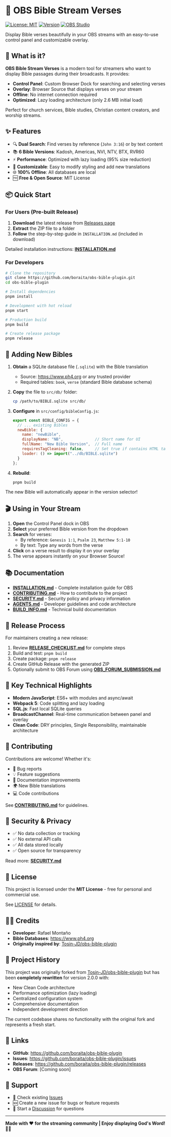 
# 📖 OBS Bible Stream Verses

[![License: MIT](https://img.shields.io/badge/License-MIT-yellow.svg)](https://opensource.org/licenses/MIT)
[![Version](https://img.shields.io/badge/version-2.0.0-blue.svg)](https://github.com/boraita/obs-bible-plugin/releases)
[![OBS Studio](https://img.shields.io/badge/OBS%20Studio-27.0%2B-blueviolet.svg)](https://obsproject.com/)

Display Bible verses beautifully in your OBS streams with an easy-to-use control panel and customizable overlay.

## 🎯 What is it?

**OBS Bible Stream Verses** is a modern tool for streamers who want to display Bible passages during their broadcasts. It provides:
- **Control Panel**: Custom Browser Dock for searching and selecting verses
- **Overlay**: Browser Source that displays verses on your stream
- **Offline**: No internet connection required
- **Optimized**: Lazy loading architecture (only 2.6 MB initial load)

Perfect for church services, Bible studies, Christian content creators, and worship streams.

## ✨ Features

- 🔍 **Dual Search**: Find verses by reference (`John 3:16`) or by text content
- 📚 **6 Bible Versions**: Kadosh, Americas, NVI, NTV, BTX, RVR60
- ⚡ **Performance**: Optimized with lazy loading (95% size reduction)
- 🎨 **Customizable**: Easy to modify styling and add new translations
- 🌐 **100% Offline**: All databases are local
- 🆓 **Free & Open Source**: MIT License

## 📦 Quick Start

### For Users (Pre-built Release)

1. **Download** the latest release from [Releases page](https://github.com/boraita/obs-bible-plugin/releases)
2. **Extract** the ZIP file to a folder
3. **Follow** the step-by-step guide in `INSTALLATION.md` (included in download)

Detailed installation instructions: **[INSTALLATION.md](INSTALLATION.md)**

### For Developers

```bash
# Clone the repository
git clone https://github.com/boraita/obs-bible-plugin.git
cd obs-bible-plugin

# Install dependencies
pnpm install

# Development with hot reload
pnpm start

# Production build
pnpm build

# Create release package
pnpm release
```

## 🔧 Adding New Bibles

1. **Obtain** a SQLite database file (`.sqlite`) with the Bible translation
   - Source: https://www.ph4.org or any trusted provider
   - Required tables: `book`, `verse` (standard Bible database schema)

2. **Copy** the file to `src/db/` folder:
   ```bash
   cp /path/to/BIBLE.sqlite src/db/
   ```

3. **Configure** in `src/config/bibleConfig.js`:
   ```javascript
   export const BIBLE_CONFIG = {
     // ... existing Bibles
     newBible: {
       name: "newBible",
       displayName: "NB",              // Short name for UI
       fullName: "New Bible Version",  // Full name
       requiresTagCleaning: false,     // Set true if contains HTML tags
       loader: () => import("../db/BIBLE.sqlite")
     }
   };
   ```

4. **Rebuild**:
   ```bash
   pnpm build
   ```

The new Bible will automatically appear in the version selector!

## 🎬 Using in Your Stream

1. **Open** the Control Panel dock in OBS
2. **Select** your preferred Bible version from the dropdown
3. **Search** for verses:
   - By reference: `Genesis 1:1`, `Psalm 23`, `Matthew 5:1-10`
   - By text: Type any words from the verse
4. **Click** on a verse result to display it on your overlay
5. The verse appears instantly on your Browser Source!

## 📚 Documentation

- **[INSTALLATION.md](INSTALLATION.md)** - Complete installation guide for OBS
- **[CONTRIBUTING.md](CONTRIBUTING.md)** - How to contribute to the project
- **[SECURITY.md](SECURITY.md)** - Security policy and privacy information
- **[AGENTS.md](AGENTS.md)** - Developer guidelines and code architecture
- **[BUILD_INFO.md](BUILD_INFO.md)** - Technical build documentation

## 🚀 Release Process

For maintainers creating a new release:

1. Review **[RELEASE_CHECKLIST.md](RELEASE_CHECKLIST.md)** for complete steps
2. Build and test: `pnpm build`
3. Create package: `pnpm release`
4. Create GitHub Release with the generated ZIP
5. Optionally submit to OBS Forum using **[OBS_FORUM_SUBMISSION.md](OBS_FORUM_SUBMISSION.md)**

## 🌟 Key Technical Highlights

- **Modern JavaScript**: ES6+ with modules and async/await
- **Webpack 5**: Code splitting and lazy loading
- **SQL.js**: Fast local SQLite queries
- **BroadcastChannel**: Real-time communication between panel and overlay
- **Clean Code**: DRY principles, Single Responsibility, maintainable architecture

## 🤝 Contributing

Contributions are welcome! Whether it's:
- 🐛 Bug reports
- 💡 Feature suggestions
- 📖 Documentation improvements
- 🌍 New Bible translations
- 💻 Code contributions

See **[CONTRIBUTING.md](CONTRIBUTING.md)** for guidelines.

## 🔐 Security & Privacy

- ✅ No data collection or tracking
- ✅ No external API calls
- ✅ All data stored locally
- ✅ Open source for transparency

Read more: **[SECURITY.md](SECURITY.md)**

## 📄 License

This project is licensed under the **MIT License** - free for personal and commercial use.

See [LICENSE](LICENSE) for details.

## 👨‍💻 Credits

- **Developer**: Rafael Montaño
- **Bible Databases**: https://www.ph4.org
- **Originally inspired by**: [Tosin-JD/obs-bible-plugin](https://github.com/Tosin-JD/obs-bible-plugin)

## 📜 Project History

This project was originally forked from [Tosin-JD/obs-bible-plugin](https://github.com/Tosin-JD/obs-bible-plugin) but has been **completely rewritten** for version 2.0.0 with:
- New Clean Code architecture
- Performance optimization (lazy loading)
- Centralized configuration system
- Comprehensive documentation
- Independent development direction

The current codebase shares no functionality with the original fork and represents a fresh start.

## 🔗 Links

- **GitHub**: https://github.com/boraita/obs-bible-plugin
- **Issues**: https://github.com/boraita/obs-bible-plugin/issues
- **Releases**: https://github.com/boraita/obs-bible-plugin/releases
- **OBS Forum**: [Coming soon]

## 💬 Support

- 📝 Check existing [Issues](https://github.com/boraita/obs-bible-plugin/issues)
- 🆕 Create a new issue for bugs or feature requests
- 💬 Start a [Discussion](https://github.com/boraita/obs-bible-plugin/discussions) for questions

---

**Made with ❤️ for the streaming community | Enjoy displaying God's Word! 🙏✨**